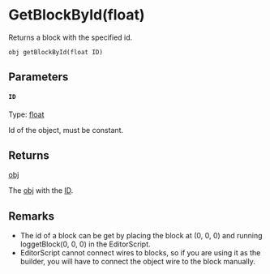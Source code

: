 # GetBlockById(float)

Returns a block with the specified id.

```
obj getBlockById(float ID)
```

## Parameters

#### `ID`
Type: [float](/MdDocs/Types/Float.md)

Id of the object, must be constant.

## Returns

[obj](/MdDocs/Types/Obj.md)

The [obj](/MdDocs/Types/Obj.md) with the [ID](#ID).

## Remarks

- The id of a block can be get by placing the block at (0, 0, 0) and running loggetBlock(0, 0, 0) in the EditorScript.
- EditorScript cannot connect wires to blocks, so if you are using it as the builder, you will have to connect the object wire to the block manually.

